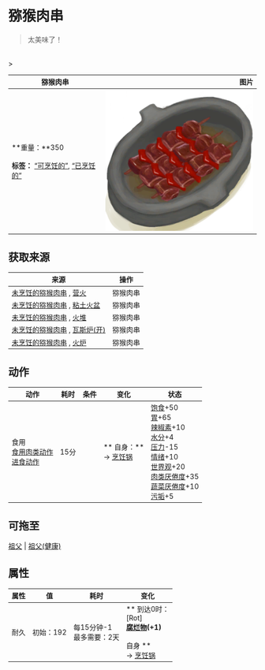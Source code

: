 # 猕猴肉串  
> 太美味了！  
<br>  
>   
  
  猕猴肉串  |   图片   
 ----  |  ----:   
 **重量：**350<br><br>**标签：**	[“可烹饪的”](tag_Cookable.md), [“已烹饪的”](tag_MealCookingpot.md)  |  <img decoding="async" src="Sprite/MacaqueSkewers.png" href="a.md" style="max-width:300px;max-height:300px;">   
  
## 获取来源  
来源  |  操作  
----  |  ----  
[未烹饪的猕猴肉串](MacaqueSkewersUncooked.md) , [营火](Campfire.md)  |  猕猴肉串  
[未烹饪的猕猴肉串](MacaqueSkewersUncooked.md) , [粘土火盆](ClayFirePit.md)  |  猕猴肉串  
[未烹饪的猕猴肉串](MacaqueSkewersUncooked.md) , [火堆](Fire.md)  |  猕猴肉串  
[未烹饪的猕猴肉串](MacaqueSkewersUncooked.md) , [瓦斯炉(开)](GasCookerOn.md)  |  猕猴肉串  
[未烹饪的猕猴肉串](MacaqueSkewersUncooked.md) , [火炉](Stove.md)  |  猕猴肉串  
## 动作  
动作  |  耗时  |  条件  |  变化  |  状态  
----  |  ----  |  ----  |  ----  |  ----  
食用<br>[食用肉类动作](CarnivorousAction.md)<br>[进食动作](EatingAction.md)  |  15分  |    |  ** 自身：**<br>→ [烹饪锅](CookingPot.md)  |  [饱食](Satiation.md)+50<br>[胃](Stomach.md)+65<br>[辣椒素](Capsaicin.md)+10<br>[水分](Hydration.md)+4<br>[压力](Stress.md)-15<br>[情绪](Morale.md)+10<br>[世界观](Structure.md)+20<br>[肉类<nobr>厌倦度</nobr>](SaturationMeat.md)+35<br>[蔬菜<nobr>厌倦度</nobr>](SaturationVegetables.md)+10<br>[污垢](Filth.md)+5  
## 可拖至  
[祖父](Grandfather.md) | [祖父(健康)](GrandfatherHealthy.md)  
## 属性   
属性  |  值  |  耗时  |  变化  
----  |  ----  |  ----  |  ----  
耐久  |  初始：192  |  每15分钟-1<br>最多需要：2天  |  ** 到达0时： **<br>** [Rot] **<br>  [腐烂物](RottenRemains.md)(+1)<br><br>** 自身 **<br>→ [烹饪锅](CookingPot.md)  


<script>document.title="猕猴肉串 - 卡牌生存百科 Card Survival Wiki";</script>